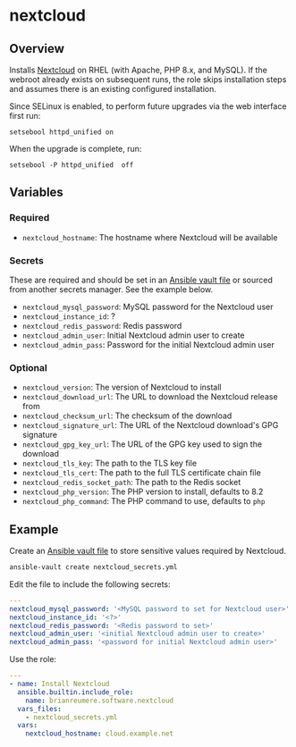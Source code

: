 # nextcloud

## Overview

Installs [Nextcloud](https://docs.nextcloud.com/server/latest/admin_manual/) on RHEL (with Apache, PHP 8.x, and MySQL). If the webroot already exists on subsequent runs, the role skips installation steps and assumes there is an existing configured installation.

Since SELinux is enabled, to perform future upgrades via the web interface first run:

```
setsebool httpd_unified on
```

When the upgrade is complete, run:

```
setsebool -P httpd_unified  off
```

## Variables

### Required

- `nextcloud_hostname`: The hostname where Nextcloud will be available

### Secrets

These are required and should be set in an [Ansible vault file](https://docs.ansible.com/ansible/latest/vault_guide/vault_encrypting_content.html#encrypting-files-with-ansible-vault) or sourced from another secrets manager. See the example below.

- `nextcloud_mysql_password`: MySQL password for the Nextcloud user
- `nextcloud_instance_id`: ?
- `nextcloud_redis_password`: Redis password
- `nextcloud_admin_user`: Initial Nextcloud admin user to create
- `nextcloud_admin_pass`: Password for the initial Nextcloud admin user

### Optional

- `nextcloud_version`: The version of Nextcloud to install
- `nextcloud_download_url`: The URL to download the Nextcloud release from
- `nextcloud_checksum_url`: The checksum of the download
- `nextcloud_signature_url`: The URL of the Nextcloud download's GPG signature
- `nextcloud_gpg_key_url`: The URL of the GPG key used to sign the download
- `nextcloud_tls_key`: The path to the TLS key file
- `nextcloud_tls_cert`: The path to the full TLS certificate chain file
- `nextcloud_redis_socket_path`: The path to the Redis socket
- `nextcloud_php_version`: The PHP version to install, defaults to 8.2
- `nextcloud_php_command`: The PHP command to use, defaults to `php`

## Example

Create an [Ansible vault file](https://docs.ansible.com/ansible/latest/vault_guide/vault_encrypting_content.html#encrypting-files-with-ansible-vault) to store sensitive values required by Nextcloud.

```sh
ansible-vault create nextcloud_secrets.yml
```

Edit the file to include the following secrets:

```yaml
---
nextcloud_mysql_password: '<MySQL password to set for Nextcloud user>'
nextcloud_instance_id: '<?>'
nextcloud_redis_password: '<Redis password to set>'
nextcloud_admin_user: '<initial Nextcloud admin user to create>'
nextcloud_admin_pass: '<password for initial Nextcloud admin user>'
```

Use the role:

```yaml
---
- name: Install Nextcloud
  ansible.builtin.include_role:
    name: brianreumere.software.nextcloud
  vars_files:
    - nextcloud_secrets.yml
  vars:
    nextcloud_hostname: cloud.example.net
```
